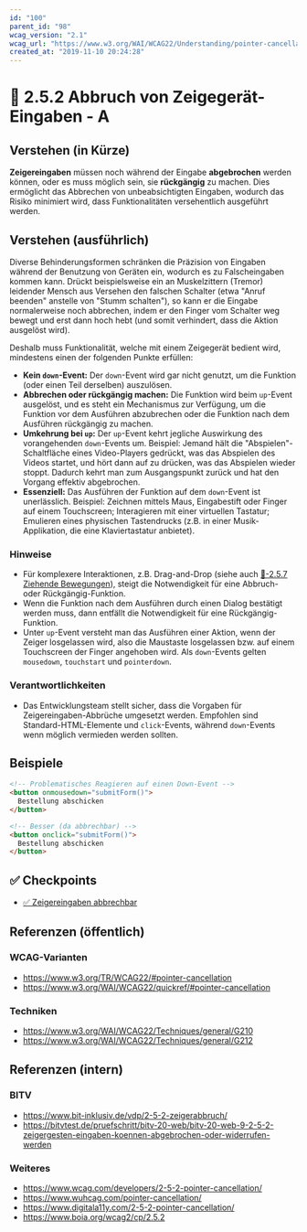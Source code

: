 ```yaml
---
id: "100"
parent_id: "98"
wcag_version: "2.1"
wcag_url: "https://www.w3.org/WAI/WCAG22/Understanding/pointer-cancellation.html"
created_at: "2019-11-10 20:24:28"
---
```


# 📜 2.5.2 Abbruch von Zeigegerät-Eingaben - A

## Verstehen (in Kürze)

**Zeigereingaben** müssen noch während der Eingabe **abgebrochen** werden können, oder es muss möglich sein, sie **rückgängig** zu machen. Dies ermöglicht das Abbrechen von unbeabsichtigten Eingaben, wodurch das Risiko minimiert wird, dass Funktionalitäten versehentlich ausgeführt werden.

## Verstehen (ausführlich)

Diverse Behinderungsformen schränken die Präzision von Eingaben während der Benutzung von Geräten ein, wodurch es zu Falscheingaben kommen kann. Drückt beispielsweise ein an Muskelzittern (Tremor) leidender Mensch aus Versehen den falschen Schalter (etwa "Anruf beenden" anstelle von "Stumm schalten"), so kann er die Eingabe normalerweise noch abbrechen, indem er den Finger vom Schalter weg bewegt und erst dann hoch hebt (und somit verhindert, dass die Aktion ausgelöst wird).

Deshalb muss Funktionalität, welche mit einem Zeigegerät bedient wird, mindestens einen der folgenden Punkte erfüllen:

- **Kein `down`-Event:** Der `down`-Event wird gar nicht genutzt, um die Funktion (oder einen Teil derselben) auszulösen.
- **Abbrechen oder rückgängig machen:** Die Funktion wird beim `up`-Event ausgelöst, und es steht ein Mechanismus zur Verfügung, um die Funktion vor dem Ausführen abzubrechen oder die Funktion nach dem Ausführen rückgängig zu machen.
- **Umkehrung bei `up`:** Der `up`-Event kehrt jegliche Auswirkung des vorangehenden `down`-Events um. Beispiel: Jemand hält die "Abspielen"-Schaltfläche eines Video-Players gedrückt, was das Abspielen des Videos startet, und hört dann auf zu drücken, was das Abspielen wieder stoppt. Dadurch kehrt man zum Ausgangspunkt zurück und hat den Vorgang effektiv abgebrochen.
- **Essenziell:** Das Ausführen der Funktion auf dem `down`-Event ist unerlässlich. Beispiel: Zeichnen mittels Maus, Eingabestift oder Finger auf einem Touchscreen; Interagieren mit einer virtuellen Tastatur; Emulieren eines physischen Tastendrucks (z.B. in einer Musik-Applikation, die eine Klaviertastatur anbietet).

### Hinweise

- Für komplexere Interaktionen, z.B. Drag-and-Drop (siehe auch [📜-2.5.7 Ziehende Bewegungen](/de/wcag/2.5.7-ziehende-bewegungen)), steigt die Notwendigkeit für eine Abbruch- oder Rückgängig-Funktion.
- Wenn die Funktion nach dem Ausführen durch einen Dialog bestätigt werden muss, dann entfällt die Notwendigkeit für eine Rückgängig-Funktion.
- Unter `up`-Event versteht man das Ausführen einer Aktion, wenn der Zeiger losgelassen wird, also die Maustaste losgelassen bzw. auf einem Touchscreen der Finger angehoben wird. Als `down`-Events gelten `mousedown`, `touchstart` und `pointerdown`.

### Verantwortlichkeiten

- Das Entwicklungsteam stellt sicher, dass die Vorgaben für Zeigereingaben-Abbrüche umgesetzt werden. Empfohlen sind Standard-HTML-Elemente und `click`-Events, während `down`-Events wenn möglich vermieden werden sollten.

## Beispiele

```html
<!-- Problematisches Reagieren auf einen Down-Event -->
<button onmousedown="submitForm()">
  Bestellung abschicken
</button>

<!-- Besser (da abbrechbar) -->
<button onclick="submitForm()">
  Bestellung abschicken
</button>
```

## ✅ Checkpoints

- [✅ Zeigereingaben abbrechbar](zeigereingaben-abbrechbar)

## Referenzen (öffentlich)

### WCAG-Varianten
- <https://www.w3.org/TR/WCAG22/#pointer-cancellation>
- <https://www.w3.org/WAI/WCAG22/quickref/#pointer-cancellation>

### Techniken
- <https://www.w3.org/WAI/WCAG22/Techniques/general/G210>
- <https://www.w3.org/WAI/WCAG22/Techniques/general/G212>

## Referenzen (intern)

### BITV
- <https://www.bit-inklusiv.de/vdp/2-5-2-zeigerabbruch/>
- <https://bitvtest.de/pruefschritt/bitv-20-web/bitv-20-web-9-2-5-2-zeigergesten-eingaben-koennen-abgebrochen-oder-widerrufen-werden>

### Weiteres
- <https://www.wcag.com/developers/2-5-2-pointer-cancellation/>
- <https://www.wuhcag.com/pointer-cancellation/>
- <https://www.digitala11y.com/2-5-2-pointer-cancellation/>
- <https://www.boia.org/wcag2/cp/2.5.2>

